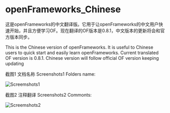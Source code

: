 openFrameworks_Chinese
======================
这是openFrameworks的中文翻译版。它用于让openFrameworks的中文用户快速开始，并且方便学习OF。现在翻译的OF版本是0.8.1，中文版本的更新将会和官方版本同步。

This is the  Chinese version of openFrameworks. It is useful to Chinese users to quick start and easily learn openFrameworks. Current translated OF version is 0.8.1. Chinese version will follow official OF version keeping updating 




截图1 文档名称 Screenshots1 Folders name:

![Screemshots1](https://raw.github.com/bestpaul1985/asset/master/readme_image/of_chinese01.png)


截图2 注释翻译 Screenshots2 Commonts:

![Screemshots2](https://raw.github.com/bestpaul1985/asset/master/readme_image/of_chinese02.png)





